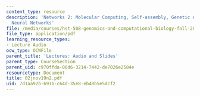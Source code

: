 ```yaml
---
content_type: resource
description: 'Networks 2: Molecular Computing, Self-assembly, Genetic Algorithms,
  Neural Networks'
file: /media/courses/hst-508-genomics-and-computational-biology-fall-2002/7d1aa92b691bc64d35e8eb48b5e5dcf2_02jnov19n2.pdf
file_type: application/pdf
learning_resource_types:
- Lecture Audio
ocw_type: OCWFile
parent_title: 'Lectures: Audio and Slides'
parent_type: CourseSection
parent_uid: c970ffda-00d6-3214-7442-de7026e2584e
resourcetype: Document
title: 02jnov19n2.pdf
uid: 7d1aa92b-691b-c64d-35e8-eb48b5e5dcf2
---
```

